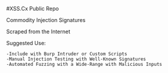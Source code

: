 #XSS.Cx Public Repo

Commodity Injection Signatures

Scraped from the Internet

Suggested Use: 

	-Include with Burp Intruder or Custom Scripts
	-Manual Injection Testing with Well-Known Signatures
	-Automated Fuzzing with a Wide-Range with Malicious Inputs
